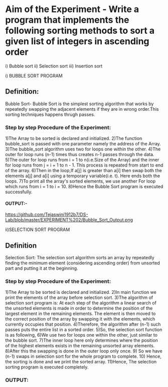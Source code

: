 # Aim of the Experiment - Write a program that implements the following sorting methods to sort a given list of integers in ascending order
i) Bubble sort ii) Selection sort iii) Insertion sort

i) BUBBLE SORT PROGRAM
## Definition:
Bubble Sort- Bubble Sort is the simplest sorting algorithm that works by repeatedly swapping the adjacent elements if they are in wrong order.This sorting techniques happens thrugh passes.

### Step by step Procedure of the Experiment:
1)The Array to be sorted is declared and initialized.
2)The function bubble_sort is passed with one parameter namely the address of the Array.
3)The bubble_sort algorithm uses two for loops one within the other.
4)The outer for loop runs (n-1) times thus creates n-1 passes through the data.
5)The outer for loop runs from i = 1 to n(i.e.Size of the Array) and the inner for loop runs from j = i + 1 to n - 1. This process is repeated from start to end of the array.
6)Then in the loop,If a[j] is greater than a[i] then swap both the elements a[j] and a[i] using a temporary variable(i.e. t). Here ends both the loops. 
7)To print all the array's sorted elements, we use another For loop which runs from i = 1 to i = 10.
8)Hence the Bubble Sort program is executed successfully.

#### OUTPUT:-
https://github.com/Tejaswini1912b7/DS-Lab/blob/master/EXPERIMENT%202/Bubble_Sort_Output.png

ii)SELECTION SORT PROGRAM
## Definition
Selection Sort: The selection sort algorithm sorts an array by repeatedly finding the minimum element (considering ascending order) from unsorted part and putting it at the beginning.

### Step by step Procedure of the Experiment:
1)The Array to be sorted is declared and initialized.
2)In main function we print the elements of the array before selection sort.
3)The algorithm of selection sort program is: At each step of the algorithm a linear search of the unsorted elements is made in order to determine the position of the largest element in the remaining elements. The element is then moved to the correct position of the array by swapping it with the elements, which currently occupies that position.
4)Therefore, the algorithm after (n-1) such passes puts the entire list in a sorted order.
5)So, the selection sort function is as following,
6)We use two for loops one within the other, just similar to the bubble sort.
7)The inner loop here only determines where the position of the highest elements exists in the remaining unsorted array elements.
8)After this the swapping is done in the outer loop only once.
9) So we have (n-1) swaps in selection sort for the whole program to complete.
10) Hence, the sorting is done and we print the sorted array.
11)Hence, The selection sorting program is executed completely.

### OUTPUT:
